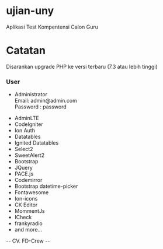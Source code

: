 # ujian-uny

Aplikasi Test Kompentensi Calon Guru

<h1>Catatan</h1>
<p>Disarankan upgrade PHP ke versi terbaru (7.3 atau lebih tinggi)</p>

<h3>User</h3>
<ul>
<li>Administrator <br/> Email: admin@admin.com <br/> Password : password </li>

</ul>

<ul>
  <li>AdminLTE</li>
<li>CodeIgniter</li>
<li>Ion Auth</li>
<li>Datatables</li>
<li>Ignited Datatables</li>
<li>Select2</li>
<li>SweetAlert2</li>
<li>Bootstrap</li>
<li>JQuery</li>
<li>PACE.js</li>
<li>Codemirror</li>
<li>Bootstrap datetime-picker</li>
<li>Fontawesome</li>
<li>Ion-icons</li>
<li>CK Editor</li>
<li>MommentJs</li>
<li>ICheck</li>
<li>frankyradio</li>
<li>and more...</li>
</ul>

-- CV. FD-Crew --
